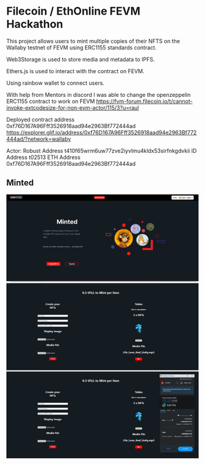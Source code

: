 # Filecoin / EthOnline FEVM Hackathon 

This project allows users to mint multiple copies of their NFTS on the Wallaby testnet of FEVM using ERC1155 standards contract.

Web3Storage is used to store media and metadata to IPFS.

Ethers.js is used to interact with the contract on FEVM.

Using rainbow wallet to connect users.

With help from Mentors in discord I was able to change the openzeppelin ERC1155 contract to work on FEVM
https://fvm-forum.filecoin.io/t/cannot-invoke-extcodesize-for-non-evm-actor/115/3?u=raul

Deployed contract address 0xf76D167A96Fff3526918aad94e2963Bf772444ad
https://explorer.glif.io/address/0xf76D167A96Fff3526918aad94e2963Bf772444ad/?network=wallaby

Actor:
Robust Address
t410f65wrm6uw77zve2iyvlmu4kldx53sirfnkgdvkii
ID Address
t02513
ETH Address
0xf76D167A96Fff3526918aad94e2963Bf772444ad



## Minted

![Screenshot](Capture.JPG)
![Screenshot](CaptureMint.JPG)
![Screenshot](CaptureMask.JPG)

